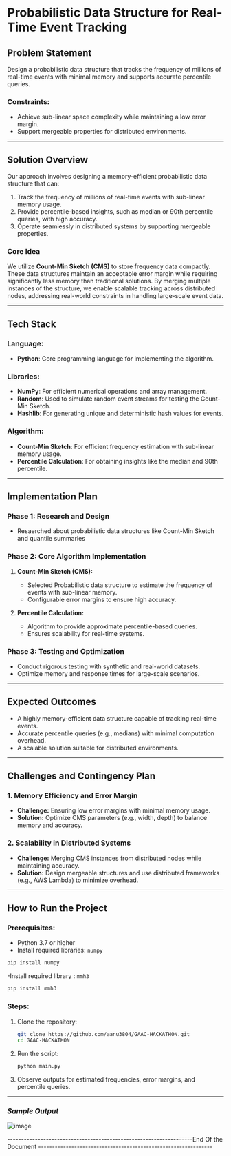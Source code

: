 # Probabilistic Data Structure for Real-Time Event Tracking

## Problem Statement
Design a probabilistic data structure that tracks the frequency of millions of real-time events with minimal memory and supports accurate percentile queries.

### Constraints:
- Achieve sub-linear space complexity while maintaining a low error margin.
- Support mergeable properties for distributed environments.

---

## Solution Overview
Our approach involves designing a memory-efficient probabilistic data structure that can:

1. Track the frequency of millions of real-time events with sub-linear memory usage.
2. Provide percentile-based insights, such as median or 90th percentile queries, with high accuracy.
3. Operate seamlessly in distributed systems by supporting mergeable properties.

### Core Idea
We utilize **Count-Min Sketch (CMS)** to store frequency data compactly. These data structures maintain an acceptable error margin while requiring significantly less memory than traditional solutions. By merging multiple instances of the structure, we enable scalable tracking across distributed nodes, addressing real-world constraints in handling large-scale event data.

---

## Tech Stack

### **Language:**
- **Python**: Core programming language for implementing the algorithm.

### **Libraries:**
- **NumPy**: For efficient numerical operations and array management.
- **Random**: Used to simulate random event streams for testing the Count-Min Sketch.
- **Hashlib**: For generating unique and deterministic hash values for events.

### **Algorithm:**
- **Count-Min Sketch**: For efficient frequency estimation with sub-linear memory usage.
- **Percentile Calculation**: For obtaining insights like the median and 90th percentile.

---

## Implementation Plan

### **Phase 1: Research and Design**
- Resaerched about probabilistic data structures like Count-Min Sketch and quantile summaries

### **Phase 2: Core Algorithm Implementation**
1. **Count-Min Sketch (CMS):**
   - Selected Probabilistic data structure to estimate the frequency of events with sub-linear memory.
   - Configurable error margins to ensure high accuracy.

2. **Percentile Calculation:**
   - Algorithm to provide approximate percentile-based queries.
   - Ensures scalability for real-time systems.

### **Phase 3: Testing and Optimization**
- Conduct rigorous testing with synthetic and real-world datasets.
- Optimize memory and response times for large-scale scenarios.

---

## Expected Outcomes
- A highly memory-efficient data structure capable of tracking real-time events.
- Accurate percentile queries (e.g., medians) with minimal computation overhead.
- A scalable solution suitable for distributed environments.


---

## Challenges and Contingency Plan

### **1. Memory Efficiency and Error Margin**
- **Challenge:** Ensuring low error margins with minimal memory usage.
- **Solution:** Optimize CMS parameters (e.g., width, depth) to balance memory and accuracy.

### **2. Scalability in Distributed Systems**
- **Challenge:** Merging CMS instances from distributed nodes while maintaining accuracy.
- **Solution:** Design mergeable structures and use distributed frameworks (e.g., AWS Lambda) to minimize overhead.
---

## How to Run the Project

### **Prerequisites:**
- Python 3.7 or higher
- Install required libraries: `numpy`

```bash
pip install numpy
```
-Install required library : `mmh3`
```bash
pip install mmh3
```

### **Steps:**
1. Clone the repository:
   ```bash
   git clone https://github.com/aanu3804/GAAC-HACKATHON.git
   cd GAAC-HACKATHON
   ```
2. Run the script:
   ```bash
   python main.py
   ```
3. Observe outputs for estimated frequencies, error margins, and percentile queries.

---
### *Sample Output*
![image](https://github.com/user-attachments/assets/6dce5838-a0c1-4dea-b868-bb18fa5ac2ec)

-------------------------------------------------------------------End Of the Document ---------------------------------------------------------------
